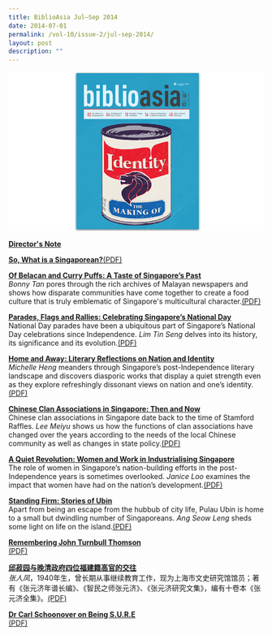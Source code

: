 ```yaml
---
title: BiblioAsia Jul–Sep 2014
date: 2014-07-01
permalink: /vol-10/issue-2/jul-sep-2014/
layout: post
description: ""
---
```

<img src="/images/vol-10-issue-2/background/coveredJul2014.jpg">

[<b>Director's Note</b>](/vol-10/issue-2/jul-sep-2014/director-note)

[<b>So, What is a Singaporean?</b>](/vol-10/issue-2/jul-sep-2014/singapore-identity-kishore-mahbubani)[(PDF)](/files/pdf/vol-10/issue-2/v10-issue2_Singaporean.pdf)

[<b>Of Belacan and Curry Puffs: A Taste of Singapore’s Past</b>](/vol-10/issue-2/jul-sep-2014/taste-of-sg-past)<br><i>Bonny Tan</i> pores through the rich archives of Malayan newspapers and shows how disparate communities have come together to create a food culture that is truly emblematic of Singapore's multicultural character.[(PDF)](/files/pdf/vol-10/issue-2/v10-issue2_BelacanCurryPuffs.pdf)

[<b>Parades, Flags and Rallies: Celebrating Singapore’s National Day</b>](/vol-10/issue-2/jul-sep-2014/singapore-national-day-parades)<br>National Day parades have been a ubiquitous part of Singapore’s National Day celebrations since Independence. <i>Lim Tin Seng</i> delves into its history, its significance and its evolution.[(PDF)](/files/pdf/vol-10/issue-2/v10-issue2_ParadesFlags.pdf)

[<b>Home and Away: Literary Reflections on Nation and Identity</b>](/vol-10/issue-2/jul-sep-2014/singapore-literature-identity-history)<br><i>Michelle Heng</i> meanders through Singapore’s post-Independence literary landscape and discovers diasporic works that display a quiet strength even as they explore refreshingly dissonant views on nation and one’s identity.[(PDF)](/files/pdf/vol-10/issue-2/v10-issue2_HomeAway.pdf)

[<b>Chinese Clan Associations in Singapore: Then and Now</b>](/vol-10/issue-2/jul-sep-2014/chinese-clan-sg)<br>Chinese clan associations in Singapore date back to the time of Stamford Raffles. <i>Lee Meiyu</i> shows us how the functions of clan associations have changed over the years according to the needs of the local Chinese community as well as changes in state policy.[(PDF)](/files/pdf/vol-10/issue-2/v10-issue2_ChineseClan.pdf)

[<b>A Quiet Revolution: Women and Work in Industrialising Singapore</b>](/vol-10/issue-2/jul-sep-2014/nation-building-women-singapore)<br>The role of women in Singapore’s nation-building efforts in the post-Independence years is sometimes overlooked. <i>Janice Loo</i> examines the impact that women have had on the nation’s development.[(PDF)](/files/pdf/vol-10/issue-2/v10-issue2_QuietRevolution.pdf)

[<b>Standing Firm: Stories of Ubin</b>](/vol-10/issue-2/jul-sep-2014/stories-of-ubin)<br>Apart from being an escape from the hubbub of city life, Pulau Ubin is home to a small but dwindling number of Singaporeans. <i>Ang Seow Leng</i> sheds some light on life on the island.[(PDF)](/files/pdf/vol-10/issue-2/v10-issue2_StoriesUbin.pdf)

[<b>Remembering John Turnbull Thomson</b>](/vol-10/issue-2/jul-sep-2014/john-turnbull-thomson)<br>[(PDF)](/files/pdf/vol-10/issue-2/v10-issue2_JohnTurnbull.pdf)

[<b>邱菽园与晚清政府四位福建籍高官的交往</b>](/vol-10/issue-2/jul-sep-2014/fu-jian-gao-guan)<br><i>张人凤</i>，1940年生，曾长期从事继续教育工作，现为上海市文史研究馆馆员；著有《张元济年谱长编》、《智民之师张元济》、《张元济研究文集》，编有十卷本《张元济全集》。[(PDF)](/files/pdf/vol-10/issue-2/v10-issue2_Chinese.pdf)

[<b>Dr Carl Schoonover on Being S.U.R.E</b>](/vol-10/issue-2/jul-sep-2014/carl-schoonover-nlb-info-literacy)<br>[(PDF)](/files/pdf/vol-10/issue-2/v10-issue2_CarlSchoonover.pdf)